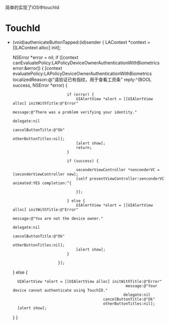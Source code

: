简单的实现了iOS中touchId

# TouchId
- (void)authenicateButtonTapped:(id)sender {
    LAContext *context = [[LAContext alloc] init];
    
    NSError *error = nil;
    if ([context canEvaluatePolicy:LAPolicyDeviceOwnerAuthenticationWithBiometrics error:&error]) {
        [context evaluatePolicy:LAPolicyDeviceOwnerAuthenticationWithBiometrics
                localizedReason:@"请验证已有指纹，用于查看工资条"
                          reply:^(BOOL success, NSError *error) {
                              
                              if (error) {
                                  UIAlertView *alert = [[UIAlertView alloc] initWithTitle:@"Error"
                                                                                  message:@"There was a problem verifying your identity."
                                                                                 delegate:nil
                                                                        cancelButtonTitle:@"Ok"
                                                                        otherButtonTitles:nil];
                                  [alert show];
                                  return;
                              }
                              
                              if (success) {
                               
                                  seconderViewController *senconderVC = [seconderViewController new];
                                  [self presentViewController:senconderVC animated:YES completion:^{
                                      
                                  }];
                                  
                              } else {
                                  UIAlertView *alert = [[UIAlertView alloc] initWithTitle:@"Error"
                                                                                  message:@"You are not the device owner."
                                                                                 delegate:nil
                                                                        cancelButtonTitle:@"Ok"
                                                                        otherButtonTitles:nil];
                                  [alert show];
                              }
                              
                          }];
        
    } else {
        
        UIAlertView *alert = [[UIAlertView alloc] initWithTitle:@"Error"
                                                        message:@"Your device cannot authenticate using TouchID."
                                                       delegate:nil
                                              cancelButtonTitle:@"Ok"
                                              otherButtonTitles:nil];
        [alert show];
        
    }
}
